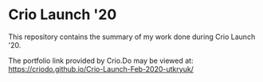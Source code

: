 # Crio Launch '20
This repository contains the summary of my work done during Crio Launch '20.

The portfolio link provided by Crio.Do may be viewed at: https://criodo.github.io/Crio-Launch-Feb-2020-utkryuk/
